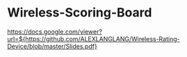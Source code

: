 # Wireless-Scoring-Board
https://docs.google.com/viewer?url=${https://github.com/ALEXLANGLANG/Wireless-Rating-Device/blob/master/Slides.pdf}

